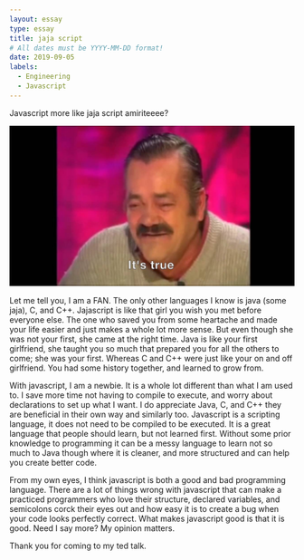 ```yaml
---
layout: essay
type: essay
title: jaja script
# All dates must be YYYY-MM-DD format!
date: 2019-09-05
labels:
  - Engineering
  - Javascript
---
```



Javascript more like jaja script amiriteeee? 


<img class="ui tiny right spaced image" src="../images/haha.jpg">


Let me tell you, I am a FAN. The only other languages I know is java (some jaja), C, and C++. Jajascript is like that girl you wish you met before everyone else. The one who saved you from some heartache and made your life easier and just makes a whole lot more sense. But even though she was not your first, she came at the right time. Java is like your first girlfriend, she taught you so much that prepared you for all the others to come; she was your first.  Whereas C and C++ were just like your on and off girlfriend. You had some history together, and learned to grow from. 

With javascript, I am a newbie. It is a whole lot different than what I am used to. I save more time not having to compile to execute, and worry about declarations to set up what I want. I do appreciate Java, C, and C++ they are beneficial in their own way and similarly too. Javascript is a scripting language, it does not need to be compiled to be executed. It is a great language that people should learn, but not learned first. Without some prior knowledge to programming it can be a messy language to learn not so much to Java though where it is cleaner, and more structured and can help you create better code. 

From my own eyes, I think javascript is both a good and bad programming language. There are a lot of things wrong with javascript that can make a practiced programmers who love their structure, declared variables, and semicolons corck their eyes out and how easy it is to create a bug when your code looks perfectly correct. What makes javascript good is that it is good. Need I say more? My opinion matters.


Thank you for coming to my ted talk. 

